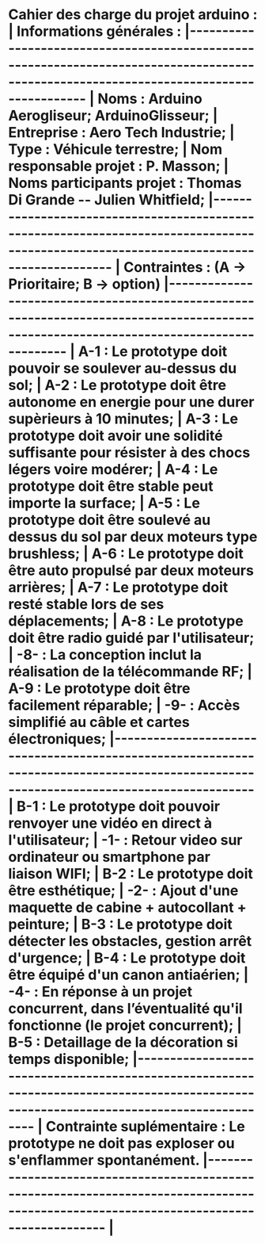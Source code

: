 Cahier des charge du projet arduino :
| Informations générales :
|----------------------------------------------------------------------------------------------------------------------------------------
| Noms : Arduino Aerogliseur; ArduinoGlisseur;
| Entreprise : Aero Tech Industrie;
| Type : Véhicule terrestre;
| Nom responsable projet : P. Masson;
| Noms participants projet : Thomas Di Grande -- Julien Whitfield;
|----------------------------------------------------------------------------------------------------------------------------------------
| Contraintes : (A -> Prioritaire; B -> option)
|----------------------------------------------------------------------------------------------------------------------------------------
| A-1 : Le prototype doit pouvoir se soulever au-dessus du sol;
| A-2 : Le prototype doit être autonome en energie pour une durer supèrieurs à 10 minutes;
| A-3 : Le prototype doit avoir une solidité suffisante pour résister à des chocs légers voire modérer;
| A-4 : Le prototype doit être stable peut importe la surface;
| A-5 : Le prototype doit être soulevé au dessus du sol par deux moteurs type brushless;
| A-6 : Le prototype doit être auto propulsé par deux moteurs arrières;
| A-7 : Le prototype doit resté stable lors de ses déplacements;
| A-8 : Le prototype doit être radio guidé par l'utilisateur; 
| -8- : La conception inclut la réalisation de la télécommande RF;
| A-9 : Le prototype doit être facilement réparable; 
| -9- : Accès simplifié au câble et cartes électroniques;
|----------------------------------------------------------------------------------------------------------------------------------------
| B-1 : Le prototype doit pouvoir renvoyer une vidéo en direct à l'utilisateur;
| -1- : Retour video sur ordinateur ou smartphone par liaison WIFI;
| B-2 : Le prototype doit être esthétique;
| -2- : Ajout d'une maquette de cabine + autocollant + peinture;
| B-3 : Le prototype doit détecter les obstacles, gestion arrêt d'urgence;
| B-4 : Le prototype doit être équipé d'un canon antiaérien;
| -4- : En réponse à un projet concurrent, dans l’éventualité qu'il fonctionne (le projet concurrent);
| B-5 : Detaillage de la décoration si temps disponible;
|----------------------------------------------------------------------------------------------------------------------------------------
| Contrainte suplémentaire : Le prototype ne doit pas exploser ou s'enflammer spontanément.
|----------------------------------------------------------------------------------------------------------------------------------------
|
=========================================================================================================================================
